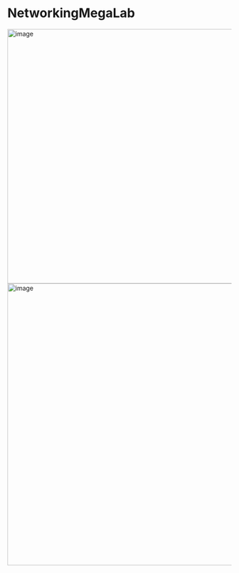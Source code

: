 # NetworkingMegaLab
<img width="997" height="571" alt="image" src="https://github.com/user-attachments/assets/8100b9b6-ba3d-46f5-83f8-ee9475bd5b9e" />

<img width="1126" height="633" alt="image" src="https://github.com/user-attachments/assets/78230fb8-bc3c-412d-b488-ada5c57e728d" />
